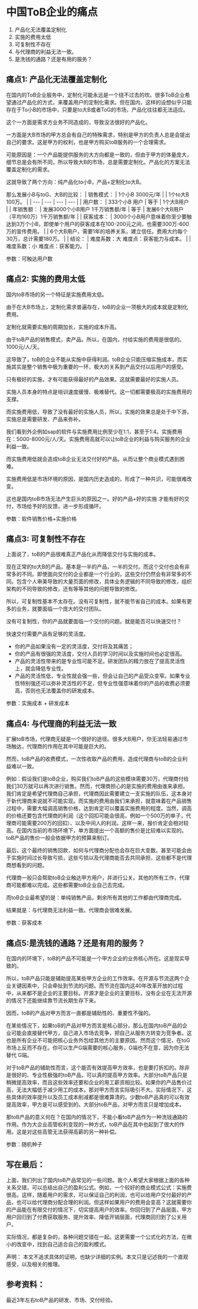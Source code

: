 # 中国ToB企业的痛点
1. 产品化无法覆盖定制化
2. 实施的费用太低
3. 可复制性不存在
4. 与代理商的利益无法一致。
5. 是洗钱的通路？还是有用的服务？

## 痛点1: 产品化无法覆盖定制化

在国内的ToB企业服务中，定制化可能永远是一个绕不过去的坎。很多ToB企业希望通过产品化的方式，来覆盖用户的定制化需求。但在国内，这样的设想似乎只能存在于To小B的市场中，只要是to大B或者ToG的市场，产品化往往都无法适应。

这个一方面是需求方业务不同造成的，导致没法很好的产品化。

一方面是大B市场的甲方总会有自己的特殊需求，特别是甲方的负责人总是会提出自己的要求。这是甲方的权利，也是甲方购买toB服务的一个合理需求。

可能原因是：一个产品能提供服务的大方向都是一致的，但由于甲方的体量庞大，细节总是会有所不同，所以导致大B的市场，总是需要定制化。产品化的方案无法覆盖定制化的需求。

这就导致了两个方向：纯产品化to小B，产品+定制化to大B。

那么发展小B与toG、大B的比较：
| 销售模式： | 1个小B 3000元/年 |  | 1个to大B 100万。 |
| --- | --- | --- | --- |
| 用户数： | 333个小B 用户  | 等于 | 1个大B用户 |
| 年销售额： | 发展3000个小B用户 1千万销售额/年 | 等于 | 发展6个大B用户（平均160万）1千万销售额/年 |
| 获客成本： | 3000个小B用户意味着你至少要触达到3万个小B，即使单个用户的获客成本在100-200元之间，也需要300万-600万的宣传费用。 |  | 6个大B用户，需要1年的培养关系，建立信任。费用大约每个30万，总计需要180万。 |
| 结论： | 难度系数：大 难度点：获客能力与成本。 |  | 难度系数：小 难度点：获客能力。 |

参数：可触达用户数

## 痛点2: 实施的费用太低

国内toB市场的另一个特征是实施费用太低。

由于在大B市场上，定制化需求普遍存在，toB的企业一项极大的成本就是定制化费用。

定制化就需要实施的周期加长，实施的成本升高。

由于toB产品的销售模式，卖产品。所以，在国内，付给实施的费用是很低的。1000元/人/天。

这导致了，toB的企业不能从实施中获得利润。toB企业只能压缩实施成本，而实施其实是整个销售中极为重要的一环，极大的关系到产品交付以后用户的感受。

只有极好的实施，才有可能获得最好的产品效果。这就需要最好的实施人员。

实施人员本身的特点是培训速度缓慢、极难替代。这一切都需要极高的实施费用的支撑。

而实施费用低，导致了没有最好的实施人员，所以，实施的效果总是处于中下游，实施总是需要研发、产品来弥补。

我们看到外企例如sap的软件与实施费用比例至少在1:1，甚至于1:4。实施费用在：5000-8000元/人/天。实施费用高就可以让toB企业的利益与购买服务的企业利益一致。

而实施费用低就会造成toB企业无法交付好的产品。从而让整个商业模式遇到困难。

实施费用低是市场环境的原因，是国内历史造成的，形成了一种共识，可能很难改变。

这也是国内toB市场无法产生巨头的原因之一。好的产品+好的实施 才能有好的交付，市场给予好的反馈，进一步形成循环。

参数：软件销售价格+实施价格

## 痛点3: 可复制性不存在

上面说了，toB的产品很难真正产品化从而降低交付与实施的成本。

现在正常的to大B的产品，基本是一半的产品，一半的交付。而这个交付也会有非常多的不同。即使面向交付的企业都是一个行业的，这些交付仍然会有非常多的不同。包含个人审美导致的大量页面的修改，具体业务逻辑的不同导致的修改，组织架构的不同导致的修改，还有等等其他的问题导致的修改。

所以，可复制性基本不太存在。没有可复制性，就不能节省自己的成本。如果有更多的业务，就要面临一个庞大的交付团队。

没有可复制性，你的产品就要面临一个交付的问题。就是能否可以快速交付？

快速交付需要产品有足够的灵活度。

- 你的产品如果没有一定的灵活度，交付将及其痛苦；
- 你的产品有很强的灵活度，交付人员的学习时间以及实施时间也必定很高。
- 产品的灵活性带来的是专业性可能不足。研发团队的精力放在了提高灵活性上，就会降低专业性。
- 产品的灵活性低，专业性就会强一些，但会让自己的产品受众变窄。如果专业性特别强还可以弥补灵活性的不足，但专业性强意味着你的产品的收费必须要高，否则也无法覆盖你的研发成本。

参数：实施成本 + 研发成本

## 痛点4: 与代理商的利益无法一致

扩展toB市场，代理商无疑是一个很好的途径。很多大B用户，你无法轻易通过市场触达，代理商的作用在其中可能是巨大的。

然而，toB产品的收费模式，一次性收取产品的费用，造成代理商与toB的企业利益难以一致。

例如：假设我们是toB企业，购买我们toB产品的这些模块需要30万，代理商付给我们30万就可以再次进行销售。然而，代理商担心的是实施的费用由谁来承担。我们肯定是希望代理商自己承担，代理商因此需要建立一支实施的队伍，这本身对于新代理商来说就不可能实现。而实施的费用由我们来承担，就意味着在产品销售过程中，需要大幅调高销售价格，达到肯定可以覆盖实施费用的程度。当然，调高的价格还要包含代理商的利润（这个回扣可能会很高，例如一个500万的单子，代理商可能需要200万的回扣）、以及中间人的利润。这样一来，报价肯定会相对较高。在国内当前的市场环境下，单方面提出一个高额的售价是比较难以实现的。toB产品的售价一般会依据甲方的预算来制订。

最后，这个最终的销售回款，如何与代理商分配也会存在巨大变数。甚至可能会由于实施时间过长导致亏损，这些亏损以及代理商能否去共同承担，这些都不是代理商想看到的问题。

代理商一般只会帮助toB企业触达甲方用户，并进行公关。其他的所有工作，代理商可能都难以完成。这些都需要toB企业自己去完成。

而toB企业最希望的是：单纯销售产品，剩余所有其他的工作都由代理商完成。

结果就是：与代理商无法利益一致。代理商会很难发展。

参数：获客成本

## 痛点5:是洗钱的通路？还是有用的服务？

在国内的环境下，toB的产品不可能是一个甲方企业的业务核心所在。这是现实导致的。

所以，toB产品只能是辅助提高某些甲方企业的工作效率。在开源与节流这两个企业关键因素中，只会牵扯到节流的问题。而节流在国内这40年改革开放的过程中，从来都不是企业的主要目标。开源才是企业的主要目标，没有企业在无法开源的情况下还能继续靠节流长期生存下来。

因而，toB的产品对甲方而言一直都是辅助性的、重要性不强的。

在某些情况下，如果toB的产品对甲方而言是核心部分，那么在国内toB产品的企业可能会直接替代甲方，自己进入市场去竞争，把自己从服务方转变为竞争者。这也是所有企业不可能把核心业务外包给其他方的主要原因。然而这个情况，在toG市场上反而不存在。你可以生产G端需要的核心服务，G端也不在意，因为你无法替代 G端。

对于toB产品的辅助性而言，这个能否有效提高甲方效率，也是要打折扣的。除非是很好的、专业性极强的toB产品，可以真的提高甲方效率。大部分toB产品只是稍微提高效率，而且这些效率还要和企业的用工薪资相比较。如果你的产品售价过高，无法大幅低于减少用工的成本，那对甲方而言实际吸引不大。实际情况下，这些具体的效率提升以及员工成本削减都是很难算清的。少数toB产品真的可以有效提高效率，甲方是可以感受到的。大部分toB产品，对甲方而言只是增加成本。

那toB产品的意义何在？在国内的情况下，不能小看toB产品作为一种洗钱通路的作用。作为大企业高管权利变现的一种方式，toB产品在其中也起到了很大的作用。这是对这些高管无法获得高薪的另一种补偿。

参数：随机种子



## 写在最后：

上面，我们列出了国内toB产品常见的一些问题。我个人希望大家根据上面的各种关系交错，可以总结出自己的盈利公式。例如，一个较好的商业模式公式：实施费很高。这样，随着用户的需求，可以保证自己的利润，也可以给用户交付最好的产品，也可以给代理商分配合理的利润。但这样如果用户的费用会变高？这就需要你的产品能在有限交付的情况下，切实提高用户的效率。你回归到了产品层面，甲方用户回归到了付费获取服务、提升效率、降低开销层面，代理商回归到了公关用户。

实际情况，都是复杂的，各种问题交错在一起。这更需要一个公式化的方法，在微小的改变中，找到自己适合自己的盈利模式。

声明： 本文不追求具体的证明，也缺少详细的实例。本文只是记述我的一个直观感受，以及相关的推理。

## 参考资料：

最近3年左右toB产品的研发、市场、交付经验。

